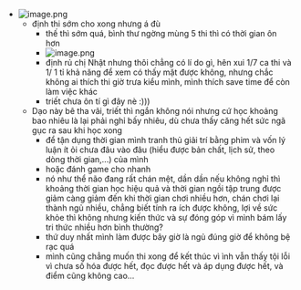 - ![image.png](../assets/image_1690344966577_0.png)
	- định thi sớm cho xong nhưng á đù
		- thế thì sớm quá, bình thư ngờng mùng 5 thi thì có thời gian ôn hơn
		- ![image.png](../assets/image_1690345058654_0.png)
		- định rủ chị Nhật nhưng thôi chẳng có lí do gì, hên xui 1/7 ca thi và 1/ 1 tỉ khả năng để xem có thấy mặt được không, nhưng chắc không ai thích thi giờ trưa kiểu mình, mình thích save time để còn làm việc khác
		- triết chưa ôn tí gì đây nè :)))
	- Dạo này bê tha vãi, triết thì ngắn không nói nhưng cứ học khoảng bao nhiêu là lại phải nghỉ bấy nhiêu, dù chưa thấy căng hết sức ngã gục ra sau khi học xong
		- để tận dụng thời gian mình tranh thủ giải trí bằng phim và vốn lý luận ít ỏi chưa đâu vào đâu (hiểu được bản chất, lịch sử, theo dòng thời gian,...) của mình
		- hoặc đánh game cho nhanh
		- nó như thể não đang rất chán mệt, dần dần nếu không nghỉ thì khoảng thời gian học hiệu quả và thời gian ngồi tập trung được giảm càng giảm đến khi thời gian chơi nhiều hơn, chán chơi lại thành ngủ nhiều, chẳng biết tính ra ích được không, lợi về sức khỏe thì không nhưng kiến thức và sự đóng góp vì mình bám lấy tri thức nhiều hơn bình thường?
		- thứ duy nhất mình làm được bây giờ là ngủ đúng giờ để không bệ rạc quá
		- mình cũng chẳng muốn thi xong để kết thúc vì ình vẫn thấy tội lỗi vì chưa số hóa được hết, đọc được hết và áp dụng được hết, và điểm cũng không cao...